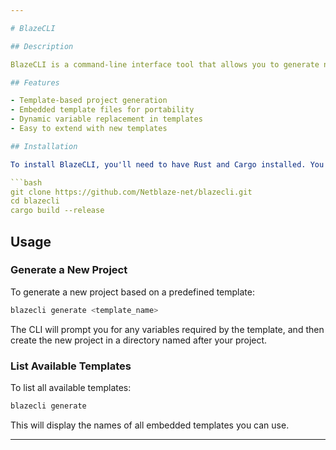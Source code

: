 ```yaml
---

# BlazeCLI

## Description

BlazeCLI is a command-line interface tool that allows you to generate new projects based on predefined templates. It's built using Rust and leverages libraries like `clap` for command-line argument parsing, `handlebars` for templating, and `rust-embed` for embedding static assets.

## Features

- Template-based project generation
- Embedded template files for portability
- Dynamic variable replacement in templates
- Easy to extend with new templates

## Installation

To install BlazeCLI, you'll need to have Rust and Cargo installed. You can then clone the repository and build the project:

```bash
git clone https://github.com/Netblaze-net/blazecli.git
cd blazecli
cargo build --release
```

## Usage

### Generate a New Project

To generate a new project based on a predefined template:

```bash
blazecli generate <template_name>
```

The CLI will prompt you for any variables required by the template, and then create the new project in a directory named after your project.

### List Available Templates

To list all available templates:

```bash
blazecli generate
```

This will display the names of all embedded templates you can use.

---
```

